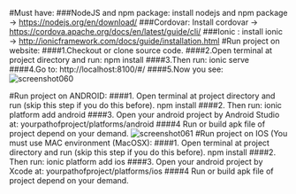 #Must have:
###NodeJS and npm package: 
    install nodejs and npm package -> https://nodejs.org/en/download/
###Cordovar: 
    Install cordovar -> https://cordova.apache.org/docs/en/latest/guide/cli/
###Ionic : 
    install ionic -> http://ionicframework.com/docs/guide/installation.html
#Run project on website:
####1.Checkout or clone source code.
####2.Open terminal at project directory and run:
      npm install
####3.Then run:
     ionic serve
####4.Go to:
      http://localhost:8100/#/
####5.Now you see:
  ![screenshot060](https://cloud.githubusercontent.com/assets/8589460/17783388/0f356048-65a2-11e6-8b28-7e85c5328b0c.jpg)

#Run project on ANDROID:
####1. Open terminal at project directory and run (skip this step if you do this before).
      npm install
####2. Then run:
      ionic platform add android
####3. Open your android project by Android Studio at:
      yourpathofproject/platforms/android
####4 Run or build apk file of project depend on your demand.
  ![screenshot061](https://cloud.githubusercontent.com/assets/8589460/17784092/51303272-65a5-11e6-94cc-a8b360d9f627.jpg)
#Run project on IOS (You must use MAC environment (MacOSX):
####1. Open terminal at project directory and run (skip this step if you do this before).
      npm install
####2. Then run:
      ionic platform add ios
####3. Open your android project by Xcode at:
      yourpathofproject/platforms/ios
####4 Run or build apk file of project depend on your demand.  
